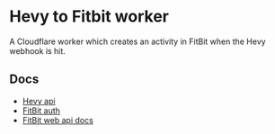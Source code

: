 # Hevy to Fitbit worker

A Cloudflare worker which creates an activity in FitBit when the Hevy webhook is hit.

## Docs

- [Hevy api](https://api.hevyapp.com/docs/)
- [FitBit auth](https://dev.fitbit.com/build/reference/web-api/developer-guide/authorization/)
- [FitBit web api docs](https://dev.fitbit.com/build/reference/web-api/)
